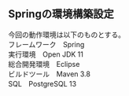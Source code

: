 ## Springの環境構築設定

今回の動作環境は以下のものとする。  
フレームワーク　Spring  
実行環境　Open JDK 11  
総合開発環境　Eclipse  
ビルドツール　Maven 3.8   
SQL　PostgreSQL 13  

  
